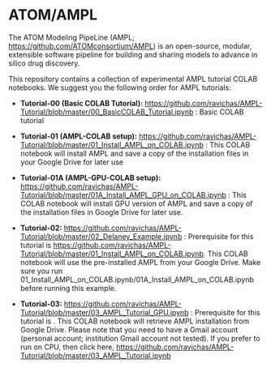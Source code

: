 # ATOM/AMPL

The ATOM Modeling PipeLine (AMPL; https://github.com/ATOMconsortium/AMPL) is an open-source, modular, extensible software pipeline for building and sharing models to advance in silico drug discovery.

This repository contains a collection of experimental AMPL tutorial COLAB notebooks. We suggest you the following order for AMPL tutorials:

* **Tutorial-00 (Basic COLAB Tutorial):** https://github.com/ravichas/AMPL-Tutorial/blob/master/00_BasicCOLAB_Tutorial.ipynb : Basic COLAB tutorial

* **Tutorial-01 (AMPL-COLAB setup):** https://github.com/ravichas/AMPL-Tutorial/blob/master/01_Install_AMPL_on_COLAB.ipynb : This COLAB notebook will install AMPL and save a copy of the installation files in your Google Drive for later use

* **Tutorial-01A (AMPL-GPU-COLAB setup):** https://github.com/ravichas/AMPL-Tutorial/blob/master/01A_Install_AMPL_GPU_on_COLAB.ipynb : This COLAB notebook will install GPU version of AMPL and save a copy of the installation files in Google Drive for later use.

* **Tutorial-02:** https://github.com/ravichas/AMPL-Tutorial/blob/master/02_Delaney_Example.ipynb : Prerequisite for this tutorial is https://github.com/ravichas/AMPL-Tutorial/blob/master/01_Install_AMPL_on_COLAB.ipynb. This COLAB notebook will use the pre-installed AMPL from your Google Drive. Make sure you run 01_Install_AMPL_on_COLAB.ipynb/01A_Install_AMPL_on_COLAB.ipynb before running this example. 

* **Tutorial-03:** https://github.com/ravichas/AMPL-Tutorial/blob/master/03_AMPL_Tutorial_GPU.ipynb : Prerequisite for this tutorial is . This COLAB notebook will retrieve AMPL installation from Google Drive. Please note that you need to have a Gmail account (personal account; institution Gmail account not tested). If you prefer to run on CPU, then click here, https://github.com/ravichas/AMPL-Tutorial/blob/master/03_AMPL_Tutorial.ipynb
